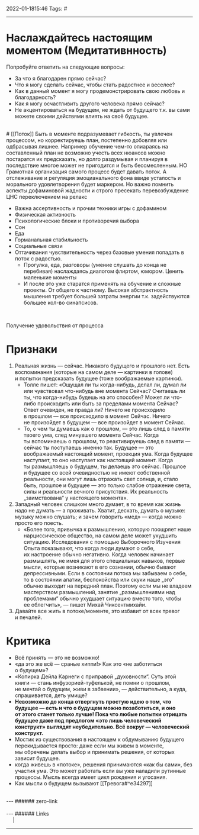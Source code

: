 2022-01-1815:46
Tags: #

---
# Наслаждайтесь настоящим моментом (Медитативнность)
Попробуйте ответить на следующие вопросы:

-   За что я благодарен прямо сейчас?
-   Что я могу сделать сейчас, чтобы стать радостнее и веселее?
-   Как в данный момент я могу продемонстрировать свою любовь и благодарность?
-   Как я могу осчастливить другого человека прямо сейчас?
- Не акцентироваться на будущем, не ждать от будущего т.к. вы сами можете своими действями влиять на своё будущее.
</br>
# [[Поток]]
Быть в моменте подразумевает гибкость, ты увлечен процессом, но корректируешь план, постепенно добовляя или одбрасывая лишнее. Например обучение чем-то опиараясь на составленный план не возможно учесть всех нюансов можно постаратся их предсказать, но долго раздумывая и планируя в последствие многое может не пригодится и быть бессмесленным. 
НО Грамотная организация самого процесс будет давать поток. А отслеживание 
 и регуляция эмоцианального фона ввиде усталость и морального удовлетворения будет маркером. Но важно помнить аспекты дофаминовой жадности и строго пресекать перевозбуждение ЦНС переключением на релакс  

- Важна ассертивность и прочии техники игры с дофамином
- Физическая активность
- Психологические блоки и противоречия выбора
- Сон
- Еда
- Горманальная стабильность
- Социальные связи
- Оттачивания чувствительность через базовые умения попадать в поток с радостью.
	- Прогулка, еда, разговоры (умение слушать до конца не перебивая) наслаждаясь диалогом флиртом, юмором. Ценить маленькие моменты
	- И после это уже старатся применять на обучение и сложные проекты. От общего к частному. Высокая абстрактность мышления требует большей затраты энергии т.к. задействуются большее кол-во синапсисов.   
</br>

Получение удовольствия от процесса

# Признаки
1. Реальная жизнь — сейчас. Никакого будущего и прошлого нет. Есть воспоминания (которые на самом деле — картинки в голове) и попытки предсказать будущее (тоже воображаемые картинки).
	- Толле пишет: «Ощущал ли ты когда-нибудь, делал ли, думал ли или чувствовал что-нибудь вне момента Сейчас? Считаешь ли ты, что когда-нибудь будешь на это способен? Может ли что-либо происходить или быть за пределами момента Сейчас? Ответ очевиден, не правда ли? Ничего не происходило в прошлом — все происходило в момент Сейчас. Ничего не произойдет в будущем — все произойдет в момент Сейчас.
	- То, о чем ты думаешь как о прошлом, — это лишь след в памяти твоего ума, след минувшего момента Сейчас. Когда ты вспоминаешь о прошлом, то реактивируешь след в памяти — сейчас ты поступаешь именно так. Будущее — это воображаемый настоящий момент, проекция ума. Когда будущее наступает, то оно наступает как настоящий момент. Когда ты размышляешь о будущем, ты делаешь это сейчас. Прошлое и будущее со всей очевидностью не имеют собственной реальности, они могут лишь отражать свет солнца, и, стало быть, прошлое и будущее — это только слабое отражение света, силы и реальности вечного присутствия. Их реальность „заимствована“ у настоящего момента».
2. Западный человек слишком много думает, в то время как жизнь надо не думать — а проживать. Хватит, дескать, думать о музыке: музыку можно слушать; и зачем говорить «мед» — когда можно просто его поесть.
	- «Более того, привычка к размышлению, которую поощряет наше нарциссическое общество, на самом деле может ухудшить ситуацию. Исследования с помощью Выборочного Изучения Опыта показывают, что когда люди думают о себе, их настроение обычно негативно. Когда человек начинает размышлять, не имея для этого специальных навыков, первые мысли, которые возникают в его сознании, обычно бывают депрессивными. Если в состоянии потока мы забываем о себе, то в состоянии апатии, беспокойства или скуки наше „эго“ обычно выходит на передний план. Поэтому если мы не владеем мастерством размышлений, занятие „размышлениями над проблемами“ обычно ухудшает ситуацию вместо того, чтобы ее облегчить», — пишет Михай Чиксентмихайи.
3. Давайте все жить в потоке/моменте, это избавит от всех тревог и печалей.

# Критика
- Всё принять — это не возможно!
- «да это же всё — сраные хиппи!» Как это «не заботиться о будущем»? 
- «Копирка Дейла Карнеги с приправой „духовности“. Суть этой книги — стань инфузорией-туфелькой, не помни о прошлом, не мечтай о будущем, живи в забвении», — действительно, а куда, спрашивается, деть умище?
- **Невозможно до конца отвергнуть простую идею о том, что будущее — есть и что о будущем можно позаботиться, и оно от этого станет только лучше! Пока что любые попытки отрицать будущее даже под предлогом «это лишь человеческий конструкт» выглядят неубедительно. Всё вокруг — человеческий конструкт.**
- Мостик из существования в настоящем к обдумыванию будущего перекидывается просто: даже если мы живем в моменте, мы обречены делать выбор и принимать решения, от которых зависит будущее.
- когда живешь в «потоке», решения принимаются «как бы сами», без участия ума. Это может работать если вы уже наладили рутинные процессы. Мысль всегда имеет цикл рождения и угосания. 
- Как мысли о будущем вызывают [[Тревога#^e34297]]


</br>
---
###### zero-link </br>

</br>
---
###### Links </br>
 &emsp; | &emsp; 


---